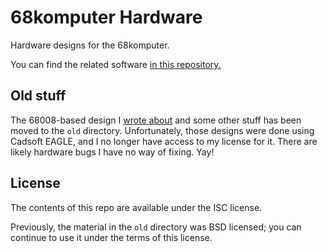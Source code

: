 # 68komputer Hardware
Hardware designs for the 68komputer.

You can find the related software [in this repository.](https://github.com/tristanseifert/68komputer-sw)

## Old stuff
The 68008-based design I [wrote about](https://blraaz.me/hardware/2019/11/01/68komputer-it-lives.html) and some other stuff has been moved to the `old` directory. Unfortunately, those designs were done using Cadsoft EAGLE, and I no longer have access to my license for it. There are likely hardware bugs I have no way of fixing. Yay!

## License
The contents of this repo are available under the ISC license.

Previously, the material in the `old` directory was BSD licensed; you can continue to use it under the terms of this license.
